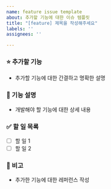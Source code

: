```yaml
---
name: feature issue template
about: 추가할 기능에 대한 이슈 템플릿
title: "[feature] 제목을 작성해주세요"
labels: ''
assignees: ''

---
```


### ⭐ 추가할 기능
- 추가할 기능에 대한 간결하고 명확한 설명

### 🔩 기능 설명 
- 개발해야 할 기능에 대한 상세 내용

### ✅ 할 일 목록 
- [ ] 할 일 1
- [ ] 할 일 2

### 🚨 비고 
- 추가한 기능에 대한 레퍼런스 작성
